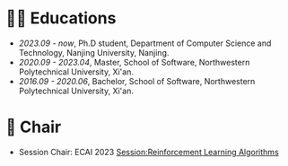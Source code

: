 # 👨‍🎓 Educations
- *2023.09 - now*, Ph.D student, Department of Computer Science and Technology, Nanjing University, Nanjing.
- *2020.09 - 2023.04*, Master,  School of Software, Northwestern Polytechnical University, Xi'an.
- *2016.09 - 2020.06*, Bachelor, School of Software, Northwestern Polytechnical University, Xi'an.


[//]: # (# 💬 Reviewer)
[//]: # (- ICANN&#40;PC&#41;, CSUR, 软件学报.)

# 💬 Chair
- Session Chair: ECAI 2023 [Session:Reinforcement Learning Algorithms](https://ecai2023.eu/programm)

